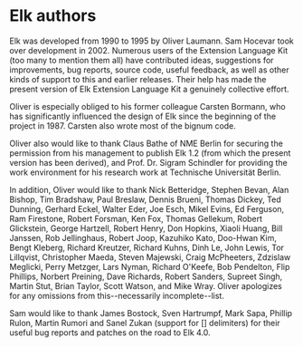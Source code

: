 # Elk authors

   Elk was developed from 1990 to 1995 by Oliver Laumann. Sam Hocevar took
over development in 2002. Numerous users of the Extension Language Kit
(too many to mention them all) have contributed ideas, suggestions for
improvements, bug reports, source code, useful feedback, as well as other
kinds of support to this and earlier releases. Their help has made the present
version of Elk Extension Language Kit a genuinely collective effort.

   Oliver is especially obliged to his former colleague Carsten Bormann, who
has significantly influenced the design of Elk since the beginning of the
project in 1987. Carsten also wrote most of the bignum code.

   Oliver also would like to thank Claus Bathe of NME Berlin for securing the
permission from his management to publish Elk 1.2 (from which the present
version has been derived), and Prof. Dr. Sigram Schindler for providing the
work environment for his research work at Technische Universität Berlin.

   In addition, Oliver would like to thank Nick Betteridge, Stephen Bevan,
Alan Bishop, Tim Bradshaw, Paul Breslaw, Dennis Brueni, Thomas Dickey, Ted
Dunning, Gerhard Eckel, Walter Eder, Joe Esch, Mikel Evins, Ed Ferguson,
Ram Firestone, Robert Forsman, Ken Fox, Thomas Gellekum, Robert Glickstein,
George Hartzell, Robert Henry, Don Hopkins, Xiaoli Huang, Bill Janssen, Rob
Jellinghaus, Robert Joop, Kazuhiko Kato, Doo-Hwan Kim, Bengt Kleberg, Richard
Kreutzer, Richard Kuhns, Dinh Le, John Lewis, Tor Lillqvist, Christopher
Maeda, Steven Majewski, Craig McPheeters, Zdzislaw Meglicki, Perry Metzger,
Lars Nyman, Richard O'Keefe, Bob Pendelton, Flip Phillips, Norbert Preining,
Dave Richards, Robert Sanders, Supreet Singh, Martin Stut, Brian Taylor,
Scott Watson, and Mike Wray. Oliver apologizes for any omissions from
this--necessarily incomplete--list.

   Sam would like to thank James Bostock, Sven Hartrumpf, Mark Sapa, Phillip
Rulon, Martin Rumori and Sanel Zukan (support for [] delimiters) for their
useful bug reports and patches on the road to Elk 4.0.


